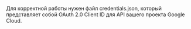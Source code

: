 Для корректной работы нужен файл credentials.json, который представляет собой OAuth 2.0 Client ID для API вашего проекта Google Cloud.
